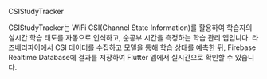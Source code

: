 CSIStudyTracker

CSIStudyTracker는 WiFi CSI(Channel State Information)를 활용하여 학습자의 실시간 학습 태도를 자동으로 인식하고, 순공부 시간을 측정하는 학습 관리 앱입니다.
라즈베리파이에서 CSI 데이터를 수집하고 모델을 통해 학습 상태를 예측한 뒤, Firebase Realtime Database에 결과를 저장하여 Flutter 앱에서 실시간으로 확인할 수 있습니다.

